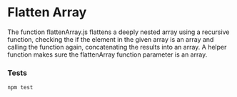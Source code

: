 # Flatten Array

The function flattenArray.js flattens a deeply nested array using a recursive function, checking the if the element in the given array is an array and calling the function again, concatenating the results into an array.
A helper function makes sure the flattenArray function parameter is an array.

### Tests

    npm test